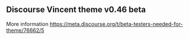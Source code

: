 ## Discourse Vincent theme v0.46 beta
 
More information https://meta.discourse.org/t/beta-testers-needed-for-theme/76662/5
